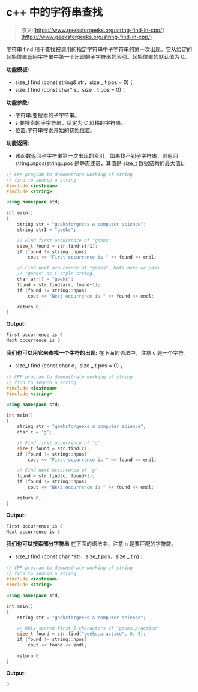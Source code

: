 # c++ 中的字符串查找

> 原文:[https://www.geeksforgeeks.org/string-find-in-cpp/](https://www.geeksforgeeks.org/string-find-in-cpp/)

[字符串](https://www.geeksforgeeks.org/stdstring-class-in-c/) find 用于查找被调用的指定字符串中子字符串的第一次出现。它从给定的起始位置返回字符串中第一个出现的子字符串的索引。起始位置的默认值为 0。

**功能模板:**

*   size_t find (const string& str，size _ t pos = 0)；
*   size_t find (const char* s，size _ t pos = 0)；

**功能参数:**

*   字符串:要搜索的子字符串。
*   s:要搜索的子字符串，给定为 C 风格的字符串。
*   位置:字符串搜索开始的初始位置。

**功能返回:**

*   该函数返回子字符串第一次出现的索引，如果找不到子字符串，则返回 string::npos(string::pos 是静态成员，其值是 size_t 数据结构的最大值)。

```cpp
// CPP program to demonstrate working of string
// find to search a string
#include <iostream>
#include <string>

using namespace std;

int main()
{
    string str = "geeksforgeeks a computer science";
    string str1 = "geeks";

    // Find first occurrence of "geeks"
    size_t found = str.find(str1);
    if (found != string::npos)
        cout << "First occurrence is " << found << endl;

    // Find next occurrence of "geeks". Note here we pass
    // "geeks" as C style string.
    char arr[] = "geeks";
    found = str.find(arr, found+1);
    if (found != string::npos)
        cout << "Next occurrence is " << found << endl;

    return 0;
}
```

**Output:**

```cpp
First occurrence is 0
Next occurrence is 8

```

**我们也可以用它来查找一个字符的出现:**
在下面的语法中，注意 c 是一个字符。

*   size_t find (const char c，size _ t pos = 0)；

```cpp
// CPP program to demonstrate working of string
// find to search a string
#include <iostream>
#include <string>

using namespace std;

int main()
{
    string str = "geeksforgeeks a computer science";
    char c = 'g';

    // Find first occurrence of 'g'
    size_t found = str.find(c);
    if (found != string::npos)
        cout << "First occurrence is " << found << endl;

    // Find next occurrence of 'g'
    found = str.find(c, found+1);
    if (found != string::npos)
        cout << "Next occurrence is " << found << endl;

    return 0;
}
```

**Output:**

```cpp
First occurrence is 0
Next occurrence is 8

```

**我们也可以搜索部分字符串**
在下面的语法中，注意 n 是要匹配的字符数。

*   size_t find (const char *str，size_t pos，size _ t n)；

```cpp
// CPP program to demonstrate working of string
// find to search a string
#include <iostream>
#include <string>

using namespace std;

int main()
{
    string str = "geeksforgeeks a computer science";

    // Only search first 5 characters of "geeks.practice"
    size_t found = str.find("geeks.practice", 0, 5);
    if (found != string::npos)
        cout << found << endl;

    return 0;
}
```

**Output:**

```cpp
0

```